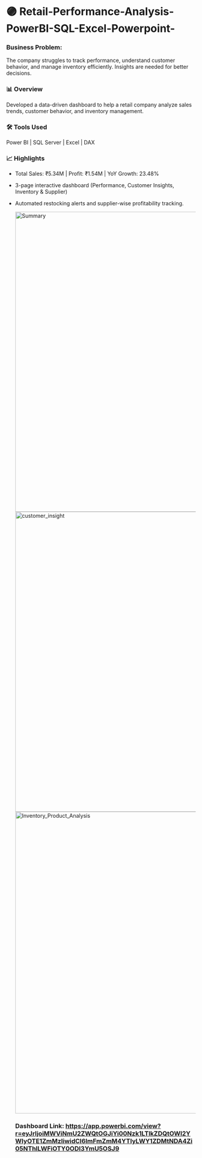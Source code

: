 # 🟣 Retail-Performance-Analysis-PowerBI-SQL-Excel-Powerpoint-

### Business Problem: 
The company struggles to track performance, understand customer behavior, and manage inventory efficiently. Insights are needed for better decisions.

### 📊 Overview
Developed a data-driven dashboard to help a retail company analyze sales trends, customer behavior, and inventory management.

### 🛠 Tools Used
Power BI | SQL Server | Excel | DAX

### 📈 Highlights
- Total Sales: ₹5.34M | Profit: ₹1.54M | YoY Growth: 23.48%
- 3-page interactive dashboard (Performance, Customer Insights, Inventory & Supplier)
- Automated restocking alerts and supplier-wise profitability tracking.

  <img width="1247" height="797" alt="Summary" src="https://github.com/user-attachments/assets/ddbbb4ec-f0d4-4269-8c10-5e83e32fcfaf" />

  <img width="1248" height="797" alt="customer_insight" src="https://github.com/user-attachments/assets/4c7347b2-daff-4100-ac2b-19653845131e" />

  <img width="1255" height="802" alt="Inventory_Product_Analysis" src="https://github.com/user-attachments/assets/b19fc125-a8d8-4e38-aef1-9372868af108" />


  ### Dashboard Link: https://app.powerbi.com/view?r=eyJrIjoiMWViNmU2ZWQtOGJiYi00Nzk1LTlkZDQtOWI2YWIyOTE1ZmMzIiwidCI6ImFmZmM4YTIyLWY1ZDMtNDA4Zi05NThlLWFiOTY0ODI3YmU5OSJ9



